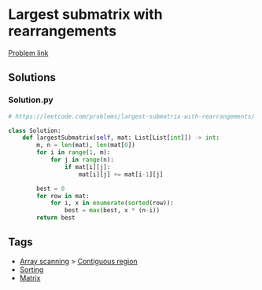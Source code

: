 # Largest submatrix with rearrangements

[Problem link](https://leetcode.com/problems/largest-submatrix-with-rearrangements/)

## Solutions


### Solution.py
```py
# https://leetcode.com/problems/largest-submatrix-with-rearrangements/

class Solution:
    def largestSubmatrix(self, mat: List[List[int]]) -> int:
        m, n = len(mat), len(mat[0])
        for i in range(1, m):
            for j in range(n):
                if mat[i][j]:
                    mat[i][j] += mat[i-1][j]

        best = 0
        for row in mat:
            for i, x in enumerate(sorted(row)):
                best = max(best, x * (n-i))
        return best
```
## Tags

* [Array scanning](/README.md#Array_scanning) > [Contiguous region](/README.md#Array_scanning-Contiguous_region)
* [Sorting](/README.md#Sorting)
* [Matrix](/README.md#Matrix)
